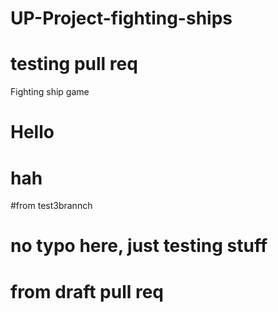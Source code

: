 # UP-Project-fighting-ships
# testing pull req
Fighting ship game
# Hello
# hah
#from test3brannch
# no typo here, just testing stuff
# from draft pull req